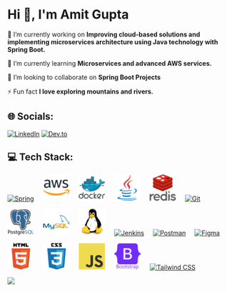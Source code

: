 <h1 align="left">Hi 👋, I'm Amit Gupta</h1>

 🔭 I’m currently working on **Improving cloud-based solutions and implementing microservices architecture using Java technology with Spring Boot.**

 🌱 I’m currently learning **Microservices and advanced AWS services.**

 👯 I’m looking to collaborate on **Spring Boot Projects**

 ⚡ Fun fact **I love exploring mountains and rivers.**
 

## 🌐 Socials:
[![LinkedIn](https://img.shields.io/badge/LinkedIn-%230077B5.svg?logo=linkedin&logoColor=white)](https://linkedin.com/in/amitguptaa09/) [![Dev.to](https://img.shields.io/badge/-Dev.to-FE7A16?logo=dev.to&logoColor=white)](https://dev.to/amit09)

## 💻 Tech Stack:

<!-- Row 1 -->
<p align="left">
    <a href="https://spring.io/" target="_blank" rel="noopener noreferrer"><img src="https://www.vectorlogo.zone/logos/springio/springio-icon.svg" alt="Spring" width="60"></a>&nbsp;&nbsp;&nbsp;&nbsp;
    <a href="https://aws.amazon.com" target="_blank" rel="noopener noreferrer"><img src="https://raw.githubusercontent.com/devicons/devicon/master/icons/amazonwebservices/amazonwebservices-original-wordmark.svg" alt="AWS" width="60"></a>&nbsp;&nbsp;&nbsp;&nbsp;
    <a href="https://www.docker.com/" target="_blank" rel="noopener noreferrer"><img src="https://raw.githubusercontent.com/devicons/devicon/master/icons/docker/docker-original-wordmark.svg" alt="Docker" width="60"></a>&nbsp;&nbsp;&nbsp;&nbsp;
    <a href="https://www.java.com" target="_blank" rel="noopener noreferrer"><img src="https://raw.githubusercontent.com/devicons/devicon/master/icons/java/java-original.svg" alt="Java" width="60"></a>&nbsp;&nbsp;&nbsp;&nbsp;
    <a href="https://redis.io" target="_blank" rel="noopener noreferrer"><img src="https://raw.githubusercontent.com/devicons/devicon/master/icons/redis/redis-original-wordmark.svg" alt="Redis" width="60"></a>&nbsp;&nbsp;&nbsp;&nbsp;
    <a href="https://www.vectorlogo.zone/logos/git-scm/git-scm-icon.svg" target="_blank" rel="noopener noreferrer"><img src="https://www.vectorlogo.zone/logos/git-scm/git-scm-icon.svg" alt="Git" width="60"></a>
</p>

<!-- Row 2 -->
<p align="left">
    <a href="https://www.postgresql.org" target="_blank" rel="noopener noreferrer"><img src="https://raw.githubusercontent.com/devicons/devicon/master/icons/postgresql/postgresql-original-wordmark.svg" alt="PostgreSQL" width="60"></a>&nbsp;&nbsp;&nbsp;&nbsp;
    <a href="https://www.mysql.com/" target="_blank" rel="noopener noreferrer"><img src="https://raw.githubusercontent.com/devicons/devicon/master/icons/mysql/mysql-original-wordmark.svg" alt="MySQL" width="60"></a>&nbsp;&nbsp;&nbsp;&nbsp;
    <a href="https://www.linux.org/" target="_blank" rel="noopener noreferrer"><img src="https://raw.githubusercontent.com/devicons/devicon/master/icons/linux/linux-original.svg" alt="Linux" width="60"></a>&nbsp;&nbsp;&nbsp;&nbsp;
    <a href="https://www.jenkins.io" target="_blank" rel="noopener noreferrer"><img src="https://www.vectorlogo.zone/logos/jenkins/jenkins-icon.svg" alt="Jenkins" width="60"></a>&nbsp;&nbsp;&nbsp;&nbsp;
    <a href="https://postman.com" target="_blank" rel="noopener noreferrer"><img src="https://www.vectorlogo.zone/logos/getpostman/getpostman-icon.svg" alt="Postman" width="60"></a>&nbsp;&nbsp;&nbsp;&nbsp;
    <a href="https://www.figma.com/" target="_blank" rel="noopener noreferrer"><img src="https://www.vectorlogo.zone/logos/figma/figma-icon.svg" alt="Figma" width="60"></a>
</p>

<!-- Row 3 -->
<p align="left">
    <a href="https://www.w3.org/html/" target="_blank" rel="noopener noreferrer"><img src="https://raw.githubusercontent.com/devicons/devicon/master/icons/html5/html5-original-wordmark.svg" alt="HTML5" width="60"></a>&nbsp;&nbsp;&nbsp;&nbsp;
    <a href="https://www.w3schools.com/css/" target="_blank" rel="noopener noreferrer"><img src="https://raw.githubusercontent.com/devicons/devicon/master/icons/css3/css3-original-wordmark.svg" alt="CSS3" width="60"></a>&nbsp;&nbsp;&nbsp;&nbsp;
    <a href="https://developer.mozilla.org/en-US/docs/Web/JavaScript" target="_blank" rel="noopener noreferrer"><img src="https://raw.githubusercontent.com/devicons/devicon/master/icons/javascript/javascript-original.svg" alt="JavaScript" width="60"></a>&nbsp;&nbsp;&nbsp;&nbsp;
    <a href="https://getbootstrap.com" target="_blank" rel="noopener noreferrer"><img src="https://raw.githubusercontent.com/devicons/devicon/master/icons/bootstrap/bootstrap-plain-wordmark.svg" alt="Bootstrap" width="60"></a>&nbsp;&nbsp;&nbsp;&nbsp;
    <a href="https://www.vectorlogo.zone/logos/tailwindcss/tailwindcss-icon.svg" target="_blank" rel="noopener noreferrer"><img src="https://www.vectorlogo.zone/logos/tailwindcss/tailwindcss-icon.svg" alt="Tailwind CSS" width="60"></a>
</p>



[![](https://visitcount.itsvg.in/api?id=amit&label=Profile%20Views&color=12&icon=5&pretty=true)](https://visitcount.itsvg.in)

